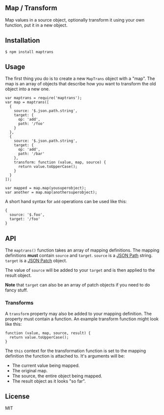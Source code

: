 Map / Transform
---------------

Map values in a source object, optionally transform it using your own function,
put it in a new object.

## Installation

`$ npm install maptrans`

## Usage

The first thing you do is to create a new `MapTrans` object with a "map". The
map is an array of objects that describe how you want to transform the old
object into a new one.

    var maptrans = require('maptrans');
    var map = maptrans([
      {
        source: '$.json.path.string',
        target: {
          op: 'add',
          path: '/foo'
        }
      },
      {
        source: '$.json.path.string',
        target: {
          op: 'add',
          path: '/bar'
        },
        transform: function (value, map, source) {
          return value.toUpperCase();
        }
      }
    ]);

    var mapped = map.map(yousuperobject);
    var another = map.map(anothersuperobject);

A short hand syntax for `add` operations can be used like this:

    {
      source: '$.foo',
      target: '/foo'
    }

## API

The `maptrans()` function takes an array of mapping definitions. The mapping
definitions **must** contain `source` and `target`. `source` is a
[JSON Path](http://goessner.net/articles/JsonPath/) string. `target` is a
[JSON Patch](http://tools.ietf.org/html/draft-ietf-appsawg-json-patch-05)
object.

The value of `source` will be added to your `target` and is then applied to the
result object.

**Note** that `target` can also be an array of patch objects if you need to
do fancy stuff.

### Transforms

A `transform` property may also be added to your mapping definition. The
property must contain a function. An example transform function might look
like this:

    function (value, map, source, result) {
      return value.toUpperCase();
    }

The `this` context for the transformation function is set to the mapping
definition the function is attached to. It's arguments will be:

* The current value being mapped.
* The original map.
* The source, the entire object being mapped.
* The result object as it looks "so far".

## License

MIT

